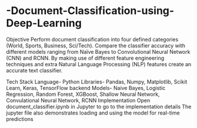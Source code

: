 # -Document-Classification-using-Deep-Learning
Objective
Perform document classification into four defined categories (World, Sports, Business, Sci/Tech). Compare the classifier accuracy with different models ranging from Naïve Bayes to Convolutional Neural Network (CNN) and RCNN. By making use of different feature engineering techniques and extra Natural Language Processing (NLP) features create an accurate text classifier.

Tech Stack
Language- Python
Libraries- Pandas, Numpy, Matplotlib, Scikit Learn, Keras, TensorFlow backend
Models- Naive Bayes, Logistic Regression, Random Forest, XGBoost, Shallow Neural Network, Convulational Neural Network, RCNN
Implementation
Open document_classifier.ipynb in Jupyter to go to the implementation details
The jupyter file also demonstrates loading and using the model for real-time predictions
